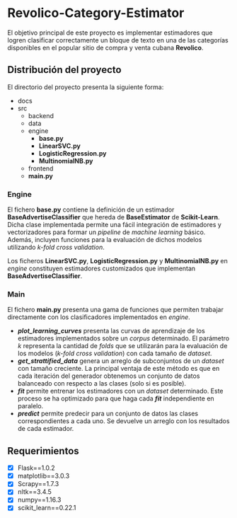 # Revolico-Category-Estimator

El objetivo principal de este proyecto es implementar estimadores que logren clasificar correctamente un bloque de texto en una de las categorías disponibles en el popular sitio de compra y venta cubana **Revolico**.

## Distribución del proyecto

El directorio del proyecto presenta la siguiente forma:

- docs
- src
  - backend
  - data
  - engine
    - **base.py**
    - **LinearSVC.py**
    - **LogisticRegression.py**
    - **MultinomialNB.py**
  - frontend
  - **main.py**

### Engine

El fichero **base.py** contiene la definición de un estimador **BaseAdvertiseClassifier** que hereda de **BaseEstimator** de **Scikit-Learn**. Dicha clase implementada permite una fácil integración de estimadores y vectorizadores para formar un *pipeline* de *machine learning* básico. Además, incluyen funciones para la evaluación de dichos modelos utilizando *k-fold cross validation*.

Los ficheros **LinearSVC.py**, **LogisticRegression.py** y **MultinomialNB.py** en *engine* constituyen estimadores customizados que implementan **BaseAdvertiseClassifier**.

### Main

El fichero **main.py** presenta una gama de funciones que permiten trabajar directamente con los clasificadores implementados en *engine*.

- ***plot_learning_curves*** presenta las curvas de aprendizaje de los estimadores implementados sobre un *corpus* determinado. El parámetro *k* representa la cantidad de *folds* que se utilizarán para la evaluación de los modelos (*k-fold cross validation*) con cada tamaño de *dataset*.
- ***get_strattified_data*** genera un arreglo de subconjuntos de un *dataset* con tamaño creciente. La principal ventaja de este método es que en cada iteración del generador obtenemos un conjunto de datos balanceado con respecto a las clases (solo si es posible).
- ***fit*** permite entrenar los estimadores con un *dataset* determinado. Este proceso se ha optimizado para que haga cada ***fit*** independiente en paralelo.
- ***predict*** permite predecir para un conjunto de datos las clases correspondientes a cada uno. Se devuelve un arreglo con los resultados de cada estimador.

## Requerimientos

- [x] Flask==1.0.2
- [x] matplotlib==3.0.3
- [x] Scrapy==1.7.3
- [x] nltk==3.4.5
- [x] numpy==1.16.3
- [x] scikit_learn==0.22.1
